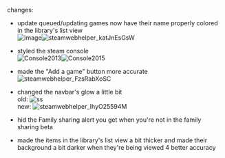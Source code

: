 changes:



- update queued/updating games now have their name properly colored in the library's list view<br>
![image](https://github.com/user-attachments/assets/368b61b7-f269-4ae9-a829-e6092f62481a)![steamwebhelper_katJnEsGsW](https://github.com/user-attachments/assets/e1abf7a0-709b-423d-836b-71c2f0fce792)

- styled the steam console<br>
![Console2013](https://github.com/user-attachments/assets/4ff43015-56a2-4536-9385-bebe86c42e6d)![Console2015](https://github.com/user-attachments/assets/da6991b3-175c-4823-b1ee-648aa0714924)



- made the "Add a game" button more accurate<br>
![steamwebhelper_FzsRabXoSC](https://github.com/user-attachments/assets/6977c501-73a4-4e9e-8aa2-8dfc2597e7b4)

- changed the navbar's glow a little bit<br>
old: ![ss](https://github.com/user-attachments/assets/16537aa9-f8d7-49b0-86a8-c6c2041893f5)<br> new: ![steamwebhelper_IhyO25594M](https://github.com/user-attachments/assets/54b5c1f9-7dae-4cfa-b831-77d3897d7808)


- hid the Family sharing alert you get when you're not in the family sharing beta
- made the items in the library's list view a bit thicker and made their background a bit darker when they're being viewed 4 better accuracy
